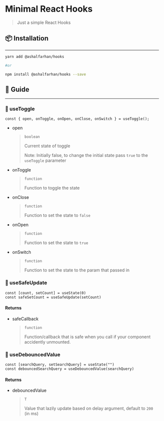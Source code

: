 # Minimal React Hooks

> Just a simple React Hooks

## 📦 Installation

---

```bash
yarn add @ashalfarhan/hooks

#or

npm install @ashalfarhan/hooks --save
```

## 🔧 Guide

---
### 🧲 useToggle

```tsx
const { open, onToggle, onOpen, onClose, onSwitch } = useToggle();
```

- open

  > `boolean`
  >
  > Current state of toggle
  >
  > Note: Initially false, to change the initial state pass `true` to the `useToggle` parameter

- onToggle

  > `function`
  >
  > Function to toggle the state

- onClose

  > `function`
  >
  > Function to set the state to `false`

- onOpen

  > `function`
  >
  > Function to set the state to `true`

- onSwitch

  > `function`
  >
  > Function to set the state to the param that passed in

### 🦺 useSafeUpdate

```tsx
const [count, setCount] = useState(0)
const safeSetCount = useSafeUpdate(setCount)
```
#### Returns
 - safeCallback
    > `function`
    > 
    > Function/callback that is safe when you call if your component accidently unmounted.


### 🦥 useDebouncedValue

```tsx
const [searchQuery, setSearchQuery] = useState("")
const debouncedSearchQuery = useDebouncedValue(searchQuery)
```

#### Returns
 - debouncedValue
    > `T`
    >
    > Value that lazily update based on delay argument, default to `200` (in ms)
